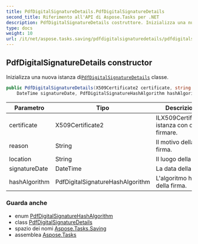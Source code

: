 ```yaml
---
title: PdfDigitalSignatureDetails.PdfDigitalSignatureDetails
second_title: Riferimento all'API di Aspose.Tasks per .NET
description: PdfDigitalSignatureDetails costruttore. Inizializza una nuova istanza diPdfDigitalSignatureDetails classe.
type: docs
weight: 10
url: /it/net/aspose.tasks.saving/pdfdigitalsignaturedetails/pdfdigitalsignaturedetails/
---
```

## PdfDigitalSignatureDetails constructor

Inizializza una nuova istanza di[`PdfDigitalSignatureDetails`](../) classe.

```csharp
public PdfDigitalSignatureDetails(X509Certificate2 certificate, string reason, string location, 
    DateTime signatureDate, PdfDigitalSignatureHashAlgorithm hashAlgorithm)
```

| Parametro | Tipo | Descrizione |
| --- | --- | --- |
| certificate | X509Certificate2 | ILX509Certificate2 istanza con cui firmare. |
| reason | String | Il motivo della firma. |
| location | String | Il luogo della firma. |
| signatureDate | DateTime | La data della firma. |
| hashAlgorithm | PdfDigitalSignatureHashAlgorithm | L'algoritmo hash della firma. |

### Guarda anche

* enum [PdfDigitalSignatureHashAlgorithm](../../pdfdigitalsignaturehashalgorithm/)
* class [PdfDigitalSignatureDetails](../)
* spazio dei nomi [Aspose.Tasks.Saving](../../pdfdigitalsignaturedetails/)
* assemblea [Aspose.Tasks](../../../)


